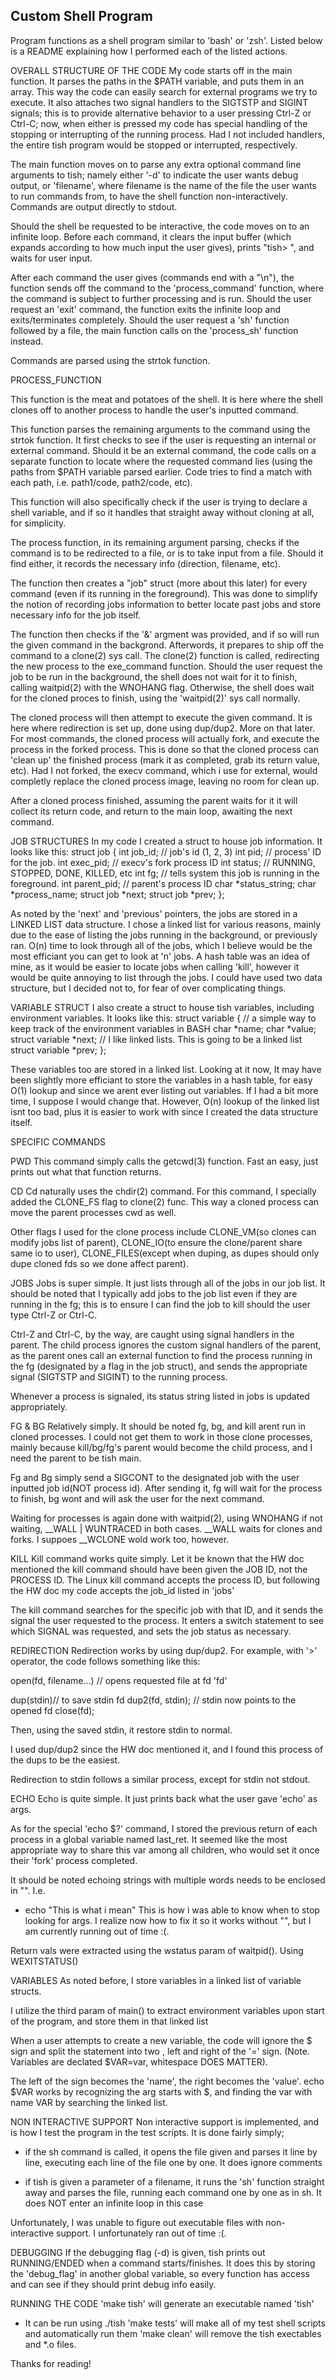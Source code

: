 ## Custom Shell Program
Program functions as a shell program similar to 'bash' or 'zsh'. Listed below is a README explaining how I performed each of the listed actions.


OVERALL STRUCTURE OF THE CODE
My code starts off in the main function. It parses the paths in the $PATH variable, and puts them in an array.
This way the code can easily search for external programs we try to execute. It also attaches two signal handlers
to the SIGTSTP and SIGINT signals; this is to provide alternative behavior to a user pressing Ctrl-Z or Ctrl-C; now, when either is pressed my code has special handling of the stopping or interrupting of the running process. Had
I not included handlers, the entire tish program would be stopped or interrupted, respectively.

The main function moves on to parse any extra optional command line arguments to tish; namely either '-d' to
indicate the user wants debug output, or 'filename', where filename is the name of the file the user wants to run
commands from, to have the shell function non-interactively. Commands are output directly to stdout.

Should the shell be requested to be interactive, the code moves on to an infinite loop. Before each command, it
clears the input buffer (which expands according to how much input the user gives), prints "tish> ", and waits for
user input.

After each command the user gives (commands end with a "\n"), the function sends off the command to the
'process_command' function, where the command is subject to further processing and is run. Should the user request
an 'exit' command, the function exits the infinite loop and exits/terminates completely. Should the user request
a 'sh' function followed by a file, the main function calls on the 'process_sh' function instead.

Commands are parsed using the strtok function.

PROCESS_FUNCTION

This function is the meat and potatoes of the shell. It is here where the shell clones off to another process to
handle the user's inputted command.

This function parses the remaining arguments to the command using the strtok function. It first checks to see if
the user is requesting an internal or external command. Should it be an external command, the code calls on a separate function to locate where the requested command lies (using the paths from $PATH variable parsed earlier. Code
tries to find a match with each path, i.e. path1/code, path2/code, etc).

This function will also specifically check if the user is trying to declare a shell variable, and if so it handles
that straight away without cloning at all, for simplicity.

The process function, in its remaining argument parsing, checks if the command is to be redirected to a file, or
is to take input from a file. Should it find either, it records the necessary info (direction, filename, etc).

The function then creates a "job" struct (more about this later) for every command (even if its running in the
foreground). This was done to simplify the notion of recording jobs information to better locate past jobs and
store necessary info for the job itself.

The function then checks if the '&' argment was provided, and if so will run the given command in the backgrond.
Afterwords, it prepares to ship off the command to a clone(2) sys call. The clone(2) function is called,
redirecting the new process to the exe_command function. Should the user request the job to be run in the
background, the shell does not wait for it to finish, calling waitpid(2) with the WNOHANG flag. Otherwise, the
shell does wait for the cloned proces to finish, using the 'waitpid(2)' sys call normally.

The cloned process will then attempt to execute the given command. It is here where redirection is set up, done
using dup/dup2. More on that later. For most commands, the cloned process will actually fork, and execute the
process in the forked process. This is done so that the cloned process can 'clean up' the finished process
(mark it as completed, grab its return value, etc). Had I not forked, the execv command, which i use for external,
would completly replace the cloned process image, leaving no room for clean up.

After a cloned process finished, assuming the parent waits for it it will collect its return code, and return to
the main loop, awaiting the next command.

JOB STRUCTURES
In my code I created a struct to house job information. It looks like this:
struct job {
  int job_id; // job's id (1, 2, 3)
  int pid; // process' ID for the job.
  int exec_pid; // execv's fork process ID
  int status; // RUNNING, STOPPED, DONE, KILLED, etc
  int fg; // tells system this job is running in the foreground.
  int parent_pid; // parent's process ID
  char *status_string;
  char *process_name;
  struct job *next;
  struct job *prev;
};

As noted by the 'next' and 'previous' pointers, the jobs are stored in a LINKED LIST data structure. I
chose a linked list for various reasons, mainly due to the ease of listing the jobs running in the background,
or previously ran. O(n) time to look through all of the jobs, which I believe would be the most efficiant you
can get to look at 'n' jobs. A hash table was an idea of mine, as it would be easier to locate jobs when
calling 'kill', however it would be quite annoying to list through the jobs. I could have used two data structure,
but I decided not to, for fear of over complicating things.

VARIABLE STRUCT
I also create a struct to house tish variables, including environment variables. It looks like this:
struct variable { // a simple way to keep track of the environment variables in BASH
  char *name;
  char *value;
  struct variable *next; // I like linked lists. This is going to be a linked list
  struct variable *prev;
};

These variables too are stored in a linked list. Looking at it now, It may have been slightly more efficiant to store the variables
in a hash table, for easy O(1) lookup and since we arent ever listing out variables. If I had a bit more time, I suppose I would
change that. However, O(n) lookup of the linked list isnt too bad, plus it is easier to work with since I created the data structure
itself.

SPECIFIC COMMANDS

PWD
This command simply calls the getcwd(3) function. Fast an easy, just prints out what that function returns.

CD
Cd naturally uses the chdir(2) command. For this command, I specially added the CLONE_FS flag to clone(2) func.
This way a cloned process can move the parent processes cwd as well.

Other flags I used for the clone process include CLONE_VM(so clones can modify jobs list of parent),
CLONE_IO(to ensure the clone/parent share same io to user), CLONE_FILES(except when duping, as dupes should only
dupe cloned fds so we done affect parent).

JOBS
Jobs is super simple. It just lists through all of the jobs in our job list. It should be noted that I typically
add jobs to the job list even if they are running in the fg; this is to ensure I can find the job to kill should
the user type Ctrl-Z or Ctrl-C.

Ctrl-Z and Ctrl-C, by the way, are caught using signal handlers in the parent. The child process ignores the
custom signal handlers of the parent, as the parent ones call an external function to find the process running
in the fg (designated by a flag in the job struct), and sends the appropriate signal (SIGTSTP and SIGINT) to the
running process.

Whenever a process is signaled, its status string listed in jobs is updated appropriately.

FG & BG
Relatively simply. It should be noted fg, bg, and kill arent run in cloned processes. I could not get them to
work in those clone processes, mainly because kill/bg/fg's parent would become the child process,
and I need the parent to be tish main.

Fg and Bg simply send a SIGCONT to the designated job with the user inputted job id(NOT process id).
After sending it, fg will wait for the process to finish, bg wont and will ask the user for the next command.

Waiting for processes is again done with waitpid(2), using WNOHANG if not waiting, __WALL | WUNTRACED in both
cases. __WALL waits for clones and forks. I suppoes __WCLONE wold work too, however.

KILL
Kill command works quite simply. Let it be known that the HW doc mentioned the kill command should have been given the
JOB ID, not the PROCESS ID. The Linux kill command accepts the process ID, but following the HW doc my code accepts
the job_id listed in 'jobs'

The kill command searches for the specific job with that ID, and it sends the signal the user requested to the
process. It enters a switch statement to see which SIGNAL was requested, and sets the job status as necessary.

REDIRECTION
Redirection works by using dup/dup2. For example, with '>' operator, the code follows something like this:

open(fd, filename...) // opens requested file at fd 'fd'

dup(stdin)// to save stdin fd
dup2(fd, stdin); // stdin now points to the opened fd
close(fd);

Then, using the saved stdin, it restore stdin to normal.

I used dup/dup2 since the HW doc mentioned it, and I found this process of the dups to be the easiest.

Redirection to stdin follows a similar process, except for stdin not stdout.

ECHO
Echo is quite simple. It just prints back what the user gave 'echo' as args.

As for the special 'echo $?' command, I stored the previous return of each process in a global variable named
last_ret. It seemed like the most appropriate way to share this var among all children, who would set it once
their 'fork' process completed.

It should be noted echoing strings with multiple words needs to be enclosed in "". I.e.
- echo "This is what i mean"
This is how i was able to know when to stop looking for args. I realize now how to fix it so it works without
"", but I am currently running out of time :(.

Return vals were extracted using the wstatus param of waitpid(). Using WEXITSTATUS()

VARIABLES
As noted before, I store variables in a linked list of variable structs.

I utilize the third param of main() to extract environment variables upon start of the program, and store them
in that linked list

When a user attempts to create a new variable, the code will ignore the $ sign and split the statement
into two , left and right of the '=' sign. (Note. Variables are declated $VAR=var, whitespace DOES MATTER).

The left of the sign becomes the 'name', the right becomes the 'value'.
echo $VAR works by recognizing the arg starts with $, and finding the var with name VAR by searching the linked
list.

NON INTERACTIVE SUPPORT
Non interactive support is implemented, and is how I test the program in the test scripts. It is done fairly
simply;
- if the sh command is called, it opens the file given and parses it line by line, executing each line of the
file one by one. It does ignore comments

- if tish is given a parameter of a filename, it runs the 'sh' function straight away and parses the file,
running each command one by one as in sh. It does NOT enter an infinite loop in this case

Unfortunately, I was unable to figure out executable files with non-interactive support. I unfortunately ran out
of time :(.

DEBUGGING
If the debugging flag (-d) is given, tish prints out RUNNING/ENDED when a command starts/finishes. It does this
by storing the 'debug_flag' in another global variable, so every function has access and can see if they should
print debug info easily.

RUNNING THE CODE
'make tish' will generate an executable named 'tish'
- It can be run using ./tish
'make tests' will make all of my test shell scripts and automatically run them
'make clean' will remove the tish exectables and *.o files.

Thanks for reading!
